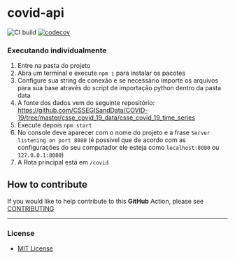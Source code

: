 # covid-api

![CI build](https://github.com/jhomarolo/covid-api/workflows/CI%20build/badge.svg)  [![codecov](https://codecov.io/gh/jhomarolo/covid-api/branch/master/graph/badge.svg)](https://codecov.io/gh/jhomarolo/covid-api)

### Executando individualmente

1. Entre na pasta do projeto
2. Abra um terminal e execute `npm i` para instalar os pacotes
3. Configure sua string de conexão e se necessário importe os arquivos para sua base através do script de importação python dentro da pasta data
4. A fonte dos dados vem do seguinte repositório: https://github.com/CSSEGISandData/COVID-19/tree/master/csse_covid_19_data/csse_covid_19_time_series
5. Execute depois `npm start`
6. No console deve aparecer com o nome do projeto e a frase `Server listening on port 8080` (é possível que de acordo com as configurações do seu computador ele esteja como `localhost:8080` ou `127.0.0.1:8080`)
7. A Rota principal está em `/covid`


## How to contribute

If you would like to help contribute to this **GitHub** Action, please see [CONTRIBUTING](https://github.com/jhomarolo/covid-api/blob/master/.github/CONTRIBUTING.md)

---

### License

- [MIT License](https://github.com/github/super-linter/blob/master/LICENSE)